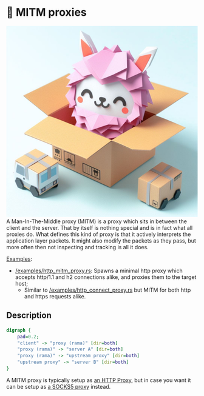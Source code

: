 # 🔎 MITM proxies

<div class="book-article-intro">
    <img src="../img/proxy_llama_mitm.jpeg" alt="artistical representation of rama MITM proxy as llama snooping into cargo packages">
    <div>
        A Man-In-The-Middle proxy (MITM) is a proxy which sits in between the client and the server.
        That by itself is nothing special and is in fact what all proxies do. What defines this kind of
        proxy is that it actively interprets the application layer packets. It might also
        modify the packets as they pass, but more often then not inspecting and tracking
        is all it does.
    </div>
</div>

[Examples](https://github.com/plabayo/rama/tree/main/examples):

- [/examples/http_mitm_proxy.rs](https://github.com/plabayo/rama/tree/main/examples/http_mitm_proxy.rs):
  Spawns a minimal http proxy which accepts http/1.1 and h2 connections alike,
  and proxies them to the target host;
  - Similar to [/examples/http_connect_proxy.rs](https://github.com/plabayo/rama/tree/main/examples/http_connect_proxy.rs)
    but MITM for both http and https requests alike.

## Description

<div class="book-article-image-center">

```dot process
digraph {
    pad=0.2;
    "client" -> "proxy (rama)" [dir=both]
    "proxy (rama)" -> "server A" [dir=both]
    "proxy (rama)" -> "upstream proxy" [dir=both]
    "upstream proxy" -> "server B" [dir=both]
}
```

</div>

A MITM proxy is typically setup as [an HTTP Proxy](./http.md), but in case you
want it can be setup as [a SOCKS5 proxy](./socks5.md) instead.
